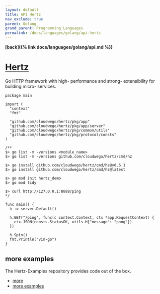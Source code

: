 ```yaml
---
layout: default
title: API Hertz
nav_exclude: true
parent: Golang
grand_parent: Programming Languages
permalink: /docs/languages/golang/api-hertz
---
```


__[back]({% link docs/languages/golang/api.md %})__

# [Hertz](https://github.com/cloudwego/hertz)

Go HTTP framework with high- performance and strong- extensibility for building micro- services.

```golang
package main

import (
  "context"
  "fmt"

  "github.com/cloudwego/hertz/pkg/app"
  "github.com/cloudwego/hertz/pkg/app/server"
  "github.com/cloudwego/hertz/pkg/common/utils"
  "github.com/cloudwego/hertz/pkg/protocol/consts"
)

/**
$> go list -m -versions <module_name>
$> go list -m -versions github.com/cloudwego/hertz/cmd/hz

$> go install github.com/cloudwego/hertz/cmd/hz@v0.6.1
$> go install github.com/cloudwego/hertz/cmd/hz@latest

$> go mod init hertz_demo
$> go mod tidy

$> curl http://127.0.0.1:8888/ping
*/

func main() {
  h := server.Default()

  h.GET("/ping", func(c context.Context, ctx *app.RequestContext) {
    ctx.JSON(consts.StatusOK, utils.H{"message": "pong"})
  })

  h.Spin()
  fmt.Println("vim-go")
}
```

## more examples

The Hertz-Examples repository provides code out of the box.
- [more](https://www.cloudwego.io/docs/hertz/tutorials/example/)
- [more examples](https://github.com/cloudwego/hertz-examples/blob/100eb4b5bcaa3161a5194a5b31a3900aaf943e8d/README.md)
